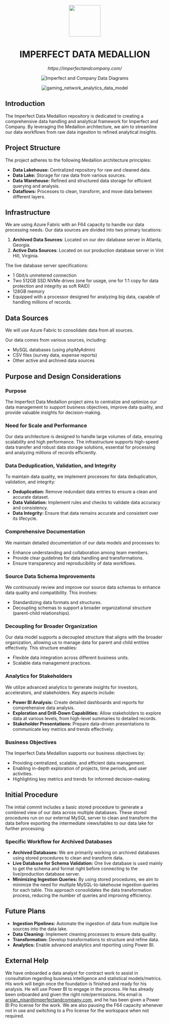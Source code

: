 <p align="center">
  <img src="https://cdn.imperfectandcompany.com/assets/diagrams/imperfect_data_logo.png" width="100" />
</p>
<p align="center">
    <h1 align="center">IMPERFECT DATA MEDALLION
</h1>
</p>
<p align="center">
    <em>https://imperfectandcompany.com/</em>
</p>


<div align="center">
  
![Imperfect and Company Data Diagrams](https://cdn.imperfectandcompany.com/assets/diagrams/github_graphic.png)

![gaming_network_analytics_data_model](https://github.com/imperfectandcompany/Imperfect-Data-Medallion/assets/3193289/2a56eb7c-b454-41f1-a48d-1e1d734d11cb)


</div>


## Introduction
The Imperfect Data Medallion repository is dedicated to creating a comprehensive data handling and analytical framework for Imperfect and Company. By leveraging the Medallion architecture, we aim to streamline our data workflows from raw data ingestion to refined analytical insights.

## Project Structure
The project adheres to the following Medallion architecture principles:
- **Data Lakehouse:** Centralized repository for raw and cleaned data.
- **Data Lake:** Storage for raw data from various sources.
- **Data Warehouse:** Refined and structured data storage for efficient querying and analysis.
- **Dataflows:** Processes to clean, transform, and move data between different layers.

## Infrastructure
We are using Azure Fabric with an F64 capacity to handle our data processing needs. Our data sources are divided into two primary locations:
1. **Archived Data Sources**: Located on our dev database server in Atlanta, Georgia.
2. **Active Data Sources**: Located on our production database server in Vint Hill, Virginia.

The live database server specifications:
- 1 Gbit/s unmetered connection
- Two 512GB SSD NVMe drives (one for usage, one for 1:1 copy for data protection and integrity as soft RAID)
- 128GB memory
- Equipped with a processor designed for analyzing big data, capable of handling millions of records.

## Data Sources
We will use Azure Fabric to consolidate data from all sources.

Our data comes from various sources, including:
- MySQL databases (using phpMyAdmin)
- CSV files (survey data, expense reports)
- Other active and archived data sources


## Purpose and Design Considerations

### Purpose
The Imperfect Data Medallion project aims to centralize and optimize our data management to support business objectives, improve data quality, and provide valuable insights for decision-making.

### Need for Scale and Performance
Our data architecture is designed to handle large volumes of data, ensuring scalability and high performance. The infrastructure supports high-speed data transfer and robust data storage solutions, essential for processing and analyzing millions of records efficiently.

### Data Deduplication, Validation, and Integrity
To maintain data quality, we implement processes for data deduplication, validation, and integrity:
- **Deduplication:** Remove redundant data entries to ensure a clean and accurate dataset.
- **Data Validation:** Implement rules and checks to validate data accuracy and consistency.
- **Data Integrity:** Ensure that data remains accurate and consistent over its lifecycle.

### Comprehensive Documentation
We maintain detailed documentation of our data models and processes to:
- Enhance understanding and collaboration among team members.
- Provide clear guidelines for data handling and transformations.
- Ensure transparency and reproducibility of data workflows.

### Source Data Schema Improvements
We continuously review and improve our source data schemas to enhance data quality and compatibility. This involves:
- Standardizing data formats and structures.
- Decoupling schemas to support a broader organizational structure (parent-child relationships).

### Decoupling for Broader Organization
Our data model supports a decoupled structure that aligns with the broader organization, allowing us to manage data for parent and child entities effectively. This structure enables:
- Flexible data integration across different business units.
- Scalable data management practices.

### Analytics for Stakeholders
We utilize advanced analytics to generate insights for investors, accelerators, and stakeholders. Key aspects include:
- **Power BI Analysis:** Create detailed dashboards and reports for comprehensive data analysis.
- **Exploration and Drill-Down Capabilities:** Allow stakeholders to explore data at various levels, from high-level summaries to detailed records.
- **Stakeholder Presentations:** Prepare data-driven presentations to communicate key metrics and trends effectively.

### Business Objectives
The Imperfect Data Medallion supports our business objectives by:
- Providing centralized, scalable, and efficient data management.
- Enabling in-depth exploration of projects, time periods, and user activities.
- Highlighting key metrics and trends for informed decision-making.

## Initial Procedure
The initial commit includes a basic stored procedure to generate a combined view of our data across multiple databases. These stored procedures run on our external MySQL server to clean and transform the data before exporting the intermediate views/tables to our data lake for further processing.

### Specific Workflow for Archived Databases
- **Archived Databases:** We are primarily working on archived databases using stored procedures to clean and transform data.
- **Live Database for Schema Validation:** One live database is used mainly to get the schema and format right before connecting to the live/production database server.
- **Minimizing Ingestion Queries:** By using stored procedures, we aim to minimize the need for multiple MySQL-to-lakehouse ingestion queries for each table. This approach consolidates the data transformation process, reducing the number of queries and improving efficiency.

## Future Plans
- **Ingestion Pipelines:** Automate the ingestion of data from multiple live  sources into the data lake.
- **Data Cleaning:** Implement cleaning processes to ensure data quality. 
- **Transformation:** Develop transformations to structure and refine data.
- **Analytics:** Enable advanced analytics and reporting using Power BI.

## External Help
We have onboarded a data analyst for contract work to assist in consultation regarding business intelligence and statistical models/metrics. His work will begin once the foundation is finished and ready for his analysis. He will use Power BI to engage in the process. He has already been onboarded and given the right role/permissions. His email is arslan_nisar@imperfectandcompany.com, and he has been given a Power BI Pro license for the work. We are also pausing the F64 capacity whenever not in use and switching to a Pro license for the workspace when not required.
